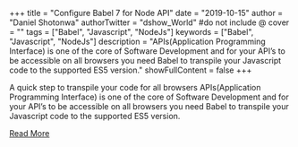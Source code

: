 +++
title = "Configure Babel 7 for Node API"
date = "2019-10-15"
author = "Daniel Shotonwa"
authorTwitter = "dshow_World" #do not include @
cover = ""
tags = ["Babel", "Javascript", "NodeJs"]
keywords = ["Babel", "Javascript", "NodeJs"]
description = "APIs(Application Programming Interface) is one of the core of Software Development and for your API’s to be accessible on all browsers you need Babel to transpile your Javascript code to the supported ES5 version."
showFullContent = false
+++

A quick step to transpile your code for all browsers
APIs(Application Programming Interface) is one of the core of Software Development and for your API’s to be accessible on all browsers you need Babel to transpile your Javascript code to the supported ES5 version.

[Read More](https://medium.com/@danielshotonwa53/configure-babel-7-for-node-api-d467a6e1aaa0)